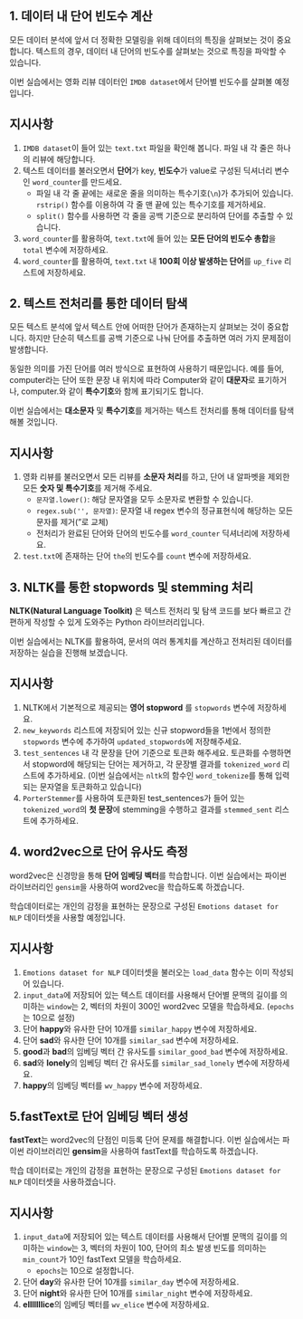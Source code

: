 ## 1. 데이터 내 단어 빈도수 계산

모든 데이터 분석에 앞서 더 정확한 모델링을 위해 데이터의 특징을 살펴보는 것이 중요합니다. 텍스트의 경우, 데이터 내 단어의 빈도수를 살펴보는 것으로 특징을 파악할 수 있습니다.

이번 실습에서는 영화 리뷰 데이터인 `IMDB dataset`에서 단어별 빈도수를 살펴볼 예정입니다.

## 지시사항

1. `IMDB dataset`이 들어 있는 `text.txt` 파일을 확인해 봅니다. 파일 내 각 줄은 하나의 리뷰에 해당합니다.
2. 텍스트 데이터를 불러오면서 **단어**가 key, **빈도수**가 value로 구성된 딕셔너리 변수인 `word_counter`를 만드세요.
   - 파일 내 각 줄 끝에는 새로운 줄을 의미하는 특수기호(`\n`)가 추가되어 있습니다. `rstrip()` 함수를 이용하여 각 줄 맨 끝에 있는 특수기호를 제거하세요.
   - `split()` 함수를 사용하면 각 줄을 공백 기준으로 분리하여 단어를 추출할 수 있습니다.
3. `word_counter`를 활용하여, `text.txt`에 들어 있는 **모든 단어의 빈도수 총합**을 `total` 변수에 저장하세요.
4. `word_counter`를 활용하여, `text.txt` 내 **100회 이상 발생하는 단어**를 `up_five` 리스트에 저장하세요.



## 2. 텍스트 전처리를 통한 데이터 탐색

모든 텍스트 분석에 앞서 텍스트 안에 어떠한 단어가 존재하는지 살펴보는 것이 중요합니다.
하지만 단순히 텍스트를 공백 기준으로 나눠 단어를 추출하면 여러 가지 문제점이 발생합니다.

동일한 의미를 가진 단어를 여러 방식으로 표현하여 사용하기 때문입니다. 예를 들어, computer라는 단어 또한 문장 내 위치에 따라 Computer와 같이 **대문자**로 표기하거나, computer.와 같이 **특수기호**와 함께 표기되기도 합니다.

이번 실습에서는 **대소문자** 및 **특수기호**를 제거하는 텍스트 전처리를 통해 데이터를 탐색해볼 것입니다.

## 지시사항

1. 영화 리뷰를 불러오면서 모든 리뷰를 **소문자 처리**를 하고, 단어 내 알파벳을 제외한 모든 **숫자 및 특수기호**를 제거해 주세요.
   - `문자열.lower()`: 해당 문자열을 모두 소문자로 변환할 수 있습니다.
   - `regex.sub('', 문자열)`: 문자열 내 regex 변수의 정규표현식에 해당하는 모든 문자를 제거(”로 교체)
   - 전처리가 완료된 단어와 단어의 빈도수를 `word_counter` 딕셔너리에 저장하세요.
2. `test.txt`에 존재하는 단어 `the`의 빈도수를 `count` 변수에 저장하세요.



## 3. NLTK를 통한 stopwords 및 stemming 처리

**NLTK(Natural Language Toolkit)** 은 텍스트 전처리 및 탐색 코드를 보다 빠르고 간편하게 작성할 수 있게 도와주는 Python 라이브러리입니다.

이번 실습에서는 NLTK를 활용하여, 문서의 여러 통계치를 계산하고 전처리된 데이터를 저장하는 실습을 진행해 보겠습니다.

## 지시사항

1. NLTK에서 기본적으로 제공되는 **영어 stopword** 를 `stopwords` 변수에 저장하세요.
2. `new_keywords` 리스트에 저장되어 있는 신규 stopword들을 1번에서 정의한 `stopwords` 변수에 추가하여 `updated_stopwords`에 저장해주세요.
3. `test_sentences` 내 각 문장을 단어 기준으로 토큰화 해주세요. 토큰화를 수행하면서 stopword에 해당되는 단어는 제거하고, 각 문장별 결과를 `tokenized_word` 리스트에 추가하세요. (이번 실습에서는 `nltk`의 함수인 `word_tokenize`를 통해 입력되는 문자열을 토큰화하고 있습니다)
4. `PorterStemmer`를 사용하여 토큰화된 test_sentences가 들어 있는 `tokenized_word`의 **첫 문장**에 stemming을 수행하고 결과를 `stemmed_sent` 리스트에 추가하세요.



## 4. word2vec으로 단어 유사도 측정

word2vec은 신경망을 통해 **단어 임베딩 벡터**를 학습합니다. 이번 실습에서는 파이썬 라이브러리인 `gensim`을 사용하여 word2vec을 학습하도록 하겠습니다.

학습데이터로는 개인의 감정을 표현하는 문장으로 구성된 `Emotions dataset for NLP` 데이터셋을 사용할 예정입니다.

## 지시사항

1. `Emotions dataset for NLP` 데이터셋을 불러오는 `load_data` 함수는 이미 작성되어 있습니다.
2. `input_data`에 저장되어 있는 텍스트 데이터를 사용해서 단어별 문맥의 길이를 의미하는 `window`는 2, 벡터의 차원이 300인 word2vec 모델을 학습하세요. (`epochs`는 10으로 설정)
3. 단어 **happy**와 유사한 단어 10개를 `similar_happy` 변수에 저장하세요.
4. 단어 **sad**와 유사한 단어 10개를 `similar_sad` 변수에 저장하세요.
5. **good**과 **bad**의 임베딩 벡터 간 유사도를 `similar_good_bad` 변수에 저장하세요.
6. **sad**와 **lonely**의 임베딩 벡터 간 유사도를 `similar_sad_lonely` 변수에 저장하세요.
7. **happy**의 임베딩 벡터를 `wv_happy` 변수에 저장하세요.



## 5.fastText로 단어 임베딩 벡터 생성

**fastText**는 word2vec의 단점인 미등록 단어 문제를 해결합니다. 이번 실습에서는 파이썬 라이브러리인 **gensim**을 사용하여 fastText를 학습하도록 하겠습니다.

학습 데이터로는 개인의 감정을 표현하는 문장으로 구성된 `Emotions dataset for NLP` 데이터셋을 사용하겠습니다.

## 지시사항

1. `input_data`에 저장되어 있는 텍스트 데이터를 사용해서 단어별 문맥의 길이를 의미하는 `window`는 3, 벡터의 차원이 100, 단어의 최소 발생 빈도를 의미하는 `min_count`가 10인 fastText 모델을 학습하세요.
   - `epochs`는 10으로 설정합니다.
2. 단어 **day**와 유사한 단어 10개를 `similar_day` 변수에 저장하세요.
3. 단어 **night**와 유사한 단어 10개를 `similar_night` 변수에 저장하세요.
4. **elllllllice**의 임베딩 벡터를 `wv_elice` 변수에 저장하세요.